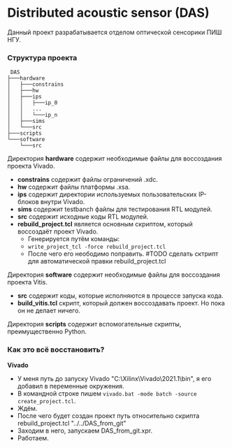# Distributed acoustic sensor (DAS)

Данный проект разрабатывается отделом оптической сенсорики ПИШ НГУ.

### Структура проекта

```
 DAS
├───hardware
│   ├───constrains
│   ├───hw
│   ├───ips
│   │   ├───ip_0
│   │   ...
│   │   └───ip_n   
│   ├───sims
│   └───src
├───scripts
└───software
    └───src
```
Директория **hardware** содержит необходимые файлы для воссоздания проекта Vivado.
- **constrains** содержит файлы ограничений .xdc.
- **hw** содержит файлы платформы .xsa.
- **ips** содержит директории используемых пользовательских IP-блоков внутри Vivado.
- **sims** содержит testbanch файлы для тестирования RTL модулей.
- **src** содержит исходные коды RTL модулей.
- **rebuild_project.tcl** является основным скриптом, который воссоздаёт проект Vivado. 
	- Генерируется путём команды:
	- `write_project_tcl -force rebuild_project.tcl`
	- После чего его неободимо поправить. #TODO сделать сктрипт для автоматической правки rebuild_project.tcl

Директория **software** содержит необходимые файлы для воссоздания проекта Vitis. 
- **src** содержит коды, которые исполняются в процессе запуска кода.
- **build_vitis.tcl** скрипт, который должен воссоздавать проект. Но пока он не делает ничего.

Директория **scripts** содержит вспомогательные скрипты, преимущественно Python.

### Как это всё восстановить?

**Vivado**
- У меня путь до запуску Vivado "C:\Xilinx\Vivado\2021.1\bin", я его добавил в переменные окружения.
- В командной строке пишем `vivado.bat -mode batch -source create_project.tcl`.
- Ждём.
- После чего будет создан проект путь относительно скрипта rebuild_project.tcl "../../DAS_from_git" 
- Заходим в него, запускаем DAS_from_git.xpr.
- Работаем.
